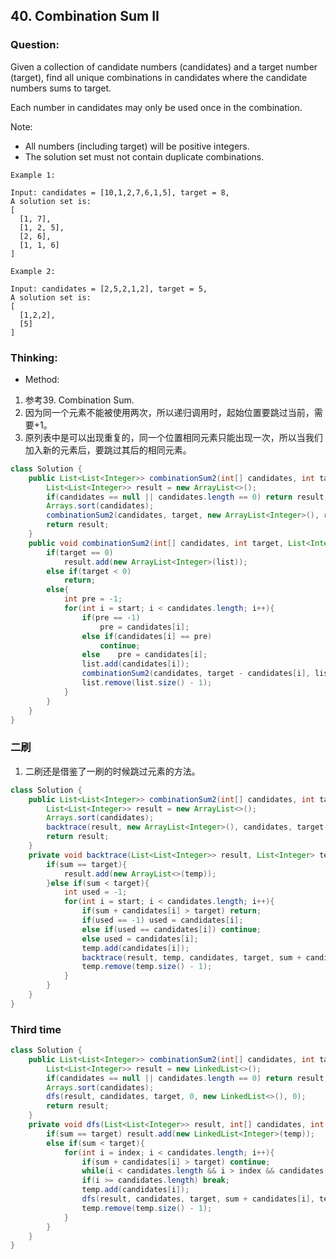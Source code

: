 ## 40. Combination Sum II

### Question:
Given a collection of candidate numbers (candidates) and a target number (target), find all unique combinations in candidates where the candidate numbers sums to target.

Each number in candidates may only be used once in the combination.

Note:
* All numbers (including target) will be positive integers.
* The solution set must not contain duplicate combinations.

```
Example 1:

Input: candidates = [10,1,2,7,6,1,5], target = 8,
A solution set is:
[
  [1, 7],
  [1, 2, 5],
  [2, 6],
  [1, 1, 6]
]

Example 2:

Input: candidates = [2,5,2,1,2], target = 5,
A solution set is:
[
  [1,2,2],
  [5]
]
```

### Thinking:
* Method:
1. 参考39. Combination Sum.
2. 因为同一个元素不能被使用两次，所以递归调用时，起始位置要跳过当前，需要+1。
3. 原列表中是可以出现重复的，同一个位置相同元素只能出现一次，所以当我们加入新的元素后，要跳过其后的相同元素。

```Java
class Solution {
    public List<List<Integer>> combinationSum2(int[] candidates, int target) {
        List<List<Integer>> result = new ArrayList<>();
        if(candidates == null || candidates.length == 0) return result;
        Arrays.sort(candidates);
        combinationSum2(candidates, target, new ArrayList<Integer>(), result, 0);
        return result;
    }
    public void combinationSum2(int[] candidates, int target, List<Integer> list, List<List<Integer>> result, int start){
        if(target == 0)
            result.add(new ArrayList<Integer>(list));
        else if(target < 0)
            return;
        else{
            int pre = -1;
            for(int i = start; i < candidates.length; i++){
                if(pre == -1)
                    pre = candidates[i];
                else if(candidates[i] == pre)
                    continue;
                else    pre = candidates[i];
                list.add(candidates[i]);
                combinationSum2(candidates, target - candidates[i], list, result, i + 1);
                list.remove(list.size() - 1);
            }
        }
    }
}
```

### 二刷
1. 二刷还是借鉴了一刷的时候跳过元素的方法。

```Java
class Solution {
    public List<List<Integer>> combinationSum2(int[] candidates, int target) {
        List<List<Integer>> result = new ArrayList<>();
        Arrays.sort(candidates);
        backtrace(result, new ArrayList<Integer>(), candidates, target, 0, 0);
        return result;
    }
    private void backtrace(List<List<Integer>> result, List<Integer> temp, int[] candidates, int target, int sum, int start){
        if(sum == target){
            result.add(new ArrayList<>(temp));
        }else if(sum < target){
            int used = -1;
            for(int i = start; i < candidates.length; i++){
                if(sum + candidates[i] > target) return;
                if(used == -1) used = candidates[i];
                else if(used == candidates[i]) continue;
                else used = candidates[i];
                temp.add(candidates[i]);
                backtrace(result, temp, candidates, target, sum + candidates[i], i + 1);
                temp.remove(temp.size() - 1);
            }
        }
    }
}
```

### Third time
```Java
class Solution {
    public List<List<Integer>> combinationSum2(int[] candidates, int target) {
        List<List<Integer>> result = new LinkedList<>();
        if(candidates == null || candidates.length == 0) return result;
        Arrays.sort(candidates);
        dfs(result, candidates, target, 0, new LinkedList<>(), 0);
        return result;
    }
    private void dfs(List<List<Integer>> result, int[] candidates, int target, int sum, List<Integer> temp, int index){
        if(sum == target) result.add(new LinkedList<Integer>(temp));
        else if(sum < target){
            for(int i = index; i < candidates.length; i++){
                if(sum + candidates[i] > target) continue;
                while(i < candidates.length && i > index && candidates[i - 1] == candidates[i]) i++;
                if(i >= candidates.length) break;
                temp.add(candidates[i]);
                dfs(result, candidates, target, sum + candidates[i], temp, i + 1);
                temp.remove(temp.size() - 1);
            }
        }
    }
}
```
